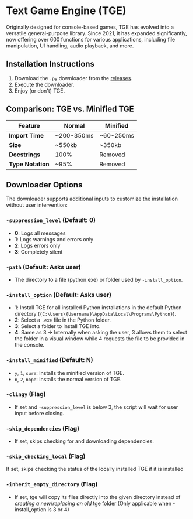 # Text Game Engine (TGE)

Originally designed for console-based games, TGE has evolved into a versatile general-purpose library. Since 2021, it has expanded significantly, now offering over 600 functions for various applications, including file manipulation, UI handling, audio playback, and more.

## Installation Instructions

1. Download the `.py` downloader from the [releases](#).
2. Execute the downloader.
3. Enjoy (or don't) TGE.

## Comparison: TGE vs. Minified TGE

| Feature           | Normal     | Minified  |
| ----------------- | ---------- | --------- |
| **Import Time**   | ~200-350ms | ~60-250ms |
| **Size**          | ~550kb     | ~350kb    |
| **Docstrings**    | 100%       | Removed   |
| **Type Notation** | ~95%       | Removed   |

## Downloader Options

The downloader supports additional inputs to customize the installation without user intervention:

### `-suppression_level` (Default: 0)

- **0**: Logs all messages
- **1**: Logs warnings and errors only
- **2**: Logs errors only
- **3**: Completely silent

### `-path` (Default: Asks user)

- The directory to a file (python.exe) or folder used by `-install_option`.

### `-install_option` (Default: Asks user)

- **1**: Install TGE for all installed Python installations in the default Python directory (`{C:\Users\{Username}\AppData\Local\Programs\Python}`).
- **2**: Select a `.exe` file in the Python folder.
- **3**: Select a folder to install TGE into.
- **4**: Same as 3 -> Internally when asking the user, 3 allows them to select the folder in a visual window while 4 requests the file to be provided in the console.

### `-install_minified` (Default: N)

- `y`, `1`, `sure`: Installs the minified version of TGE.
- `n`, `2`, `nope`: Installs the normal version of TGE.

### `-clingy` (Flag)

- If set and `-suppression_level` is below 3, the script will wait for user input before closing.

### `-skip_dependencies` (Flag)

- If set, skips checking for and downloading dependencies.

### `-skip_checking_local` (Flag)

If set, skips checking the status of the locally installed TGE if it is installed

### `-inherit_empty_directory` (Flag)

- If set, tge will copy its files directly into the given directory instead of _creating a new_/_replacing an old_ tge folder (Only applicable when -install_option is 3 or 4)